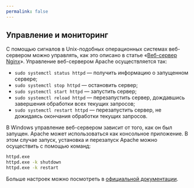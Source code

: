 ```yaml
---
permalink: false
---
```


## Управление и мониторинг

С помощью сигналов в Unix-подобных операционных системах веб-сервером можно управлять, как это описано в статье «[Веб-сервер Nginx](/tools/webserver-nginx)». Управление веб-сервером Apache осуществляется так:

- `sudo systemctl status httpd` — получить информацию о запущенном сервере;
- `sudo systemctl stop httpd` — остановить сервер;
- `sudo systemctl start httpd` — запустить сервер;
- `sudo systemctl reload httpd` — перезапустить сервер, дождавшись завершения обработки всех текущих запросов;
- `sudo systemctl restart httpd` — перезапустить сервер, не дожидаясь окончания обработки текущих запросов.

В Windows управление веб-сервером зависит от того, как он был запущен. Apache может использоваться как консольное приложение. В этом случае запуск, установка и перезапуск Apache можно осуществить с помощью команд:

```bash
httpd.exe
httpd.exe -k shutdown
httpd.exe -k restart
```

Больше настроек можно посмотреть в [официальной документации](https://httpd.apache.org/docs/current/platform/windows.html#winsvc).
